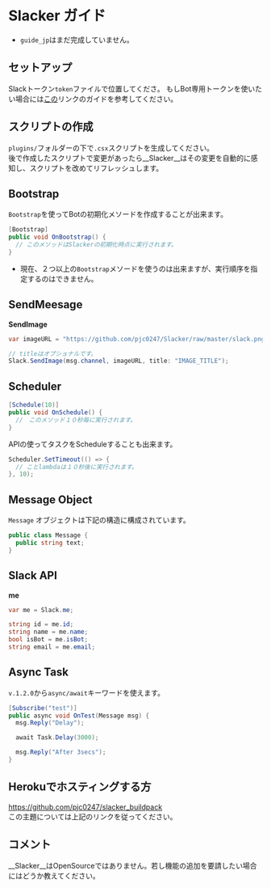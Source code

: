 Slacker ガイド
====

* `guide_jp`はまだ完成していません。

セットアップ
----
Slackトークン`token`ファイルで位置してくださ。 もしBot専用トークンを使いたい場合には[この](https://api.slack.com/bot-users)リンクのガイドを参考してください。

スクリプトの作成
----
`plugins/`フォルダーの下で`.csx`スクリプトを生成してください。<br>
後で作成したスクリプトで変更があったら__Slacker__はその変更を自動的に感知し、スクリプトを改めてリフレッシュします。

Bootstrap
----
`Bootstrap`を使ってBotの初期化メソードを作成することが出来ます。
```cs
[Bootstrap]
public void OnBootstrap() {
  // このメソッドはSlackerの初期化時点に実行されます。
}
```
* 現在、２つ以上の`Bootstrap`メソードを使うのは出来ますが、実行順序を指定するのはできません。

SendMeesage
----
__SendImage__
```cs
var imageURL = "https://github.com/pjc0247/Slacker/raw/master/slack.png";

// titleはオプショナルです。
Slack.SendImage(msg.channel, imageURL, title: "IMAGE_TITLE");
```

Scheduler
----
```cs
[Schedule(10)]
public void OnSchedule() {
  //　このメソッド１０秒毎に実行されます。
}
```
APIの使ってタスクをScheduleすることも出来ます。
```cs
Scheduler.SetTimeout(() => {
  // ことlambdaは１０秒後に実行されます。
}, 10);
```

Message Object
----
`Message` オブジェクトは下記の構造に構成されています。
```cs
public class Message {
  public string text;
}
```

Slack API
----
__me__
```cs
var me = Slack.me;

string id = me.id;
string name = me.name;
bool isBot = me.isBot;
string email = me.email;
```

Async Task
----
`v.1.2.0`から`async/await`キーワードを使えます。
```cs
[Subscribe("test")]
public async void OnTest(Message msg) {
  msg.Reply("Delay");

  await Task.Delay(3000);

  msg.Reply("After 3secs");
}
```

Herokuでホスティングする方
----
https://github.com/pjc0247/slacker_buildpack<br>
この主題については上記のリンクを従ってください。

コメント
----
__Slacker__はOpenSourceではありません。若し機能の追加を要請したい場合にはどうか教えてください。<br>
